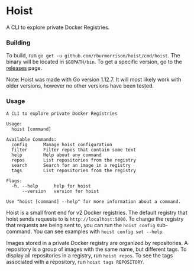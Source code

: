 # Hoist

A CLI to explore private Docker Registries.

### Building

To build, run `go get -u github.com/rburmorrison/hoist/cmd/hoist`. The binary will be located in `$GOPATH/bin`. To get a specific version, go to the [releases](https://github.com/rburmorrison/hoist/releases) page.

Note: Hoist was made with Go version 1.12.7. It will most likely work with older versions, however no other versions have been tested.

### Usage

```
A CLI to explore private Docker Registries

Usage:
  hoist [command]

Available Commands:
  config      Manage hoist configuration
  filter      Filter repos that contain some text
  help        Help about any command
  repos       List repositories from the registry
  search      Search for an image in a registry
  tags        List repositories from the registry

Flags:
  -h, --help      help for hoist
      --version   version for hoist

Use "hoist [command] --help" for more information about a command.
```

Hoist is a small front end for v2 Docker registries. The default registry that hoist sends requests to is `http://localhost:5000`. To change the registry that requests are being sent to, you can run the `hoist config` sub-command. You can see examples with `hoist config set --help`.

Images stored in a private Docker registry are organized by repositories. A repository is a group of images with the same name, but different tags. To display all repositories in a registry, run `hoist repos`. To see the tags associated with a repository, run `hoist tags REPOSITORY`.
